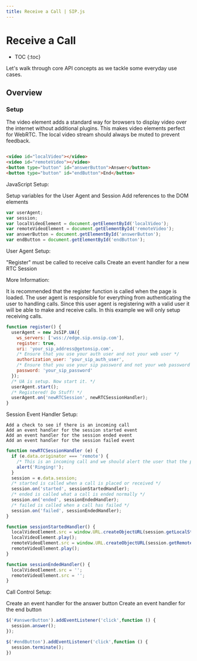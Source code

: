 ```yaml
---
title: Receive a Call | SIP.js
---
```


# Receive a Call

* TOC
{:toc}

Let's walk through core API concepts as we tackle some everyday use cases.

## Overview

### Setup

The video element adds a standard way for browsers to display video over the internet without additional plugins. This makes video elements perfect for WebRTC. The local video stream should always be muted to prevent feedback.


~~~ html

<video id="localVideo"></video> 
<video id="remoteVideo"></video> 
<button type="button" id="answerButton">Answer</button> 
<button type="button" id="endButton">End</button>

~~~
JavaScript Setup:

Setup variables for the User Agent and Session
Add references to the DOM elements

~~~ javascript
var userAgent;
var session;
var localVideoElement = document.getElementById('localVideo');
var remoteVideoElement = document.getElementById('remoteVideo');
var answerButton = document.getElementById('answerButton');
var endButton = document.getElementById('endButton');

~~~
User Agent Setup:

"Register" must be called to receive calls
Create an event handler for a new RTC Session

More Information:

It is recommended that the register function is called when the page is loaded. The user agent is responsible for everything from authenticating the user to handling calls. Since this user agent is registering with a valid user it will be able to make and receive calls. In this example we will only setup receiving calls.

~~~javascript
function register() {
  userAgent = new JsSIP.UA({
    ws_servers: ['wss://edge.sip.onsip.com'],
    register: true,
    uri: 'your_sip_address@getonsip.com',
    /* Ensure that you use your auth user and not your web user */
    authorization_user: 'your_sip_auth_user',
    /* Ensure that you use your sip password and not your web password */
    password: 'your_sip_password'
  });
  /* UA is setup. Now start it. */
  userAgent.start();
  /* Registered! Do Stuff! */
  userAgent.on('newRTCSession', newRTCSessionHandler);
}

~~~

Session Event Handler Setup:

    Add a check to see if there is an incoming call
    Add an event handler for the session started event
    Add an event handler for the session ended event
    Add an event handler for the session failed event

~~~ javascript
function newRTCSessionHandler (e) {
  if (e.data.originator === 'remote') {
    /* This is an incoming call and we should alert the user that the phone is ringing */
    alert('Ringing!');
  }
  session = e.data.session;
  /* started is called when a call is placed or received */
  session.on('started', sessionStartedHandler);
  /* ended is called what a call is ended normally */
  session.on('ended', sessionEndedHandler);
  /* failed is called when a call has failed */
  session.on('failed', sessionEndedHandler);
}

function sessionStartedHandler() {
  localVideoElement.src = window.URL.createObjectURL(session.getLocalStreams()[0]);
  localVideoElement.play();
  remoteVideoElement.src = window.URL.createObjectURL(session.getRemoteStreams()[0]);
  remoteVideoElement.play();
}

function sessionEndedHandler() {
  localVideoElement.src = '';
  remoteVideoElement.src = '';
}
~~~

Call Control Setup:

Create an event handler for the answer button
Create an event handler for the end button

~~~javascript
$('#answerButton').addEventListener('click',function () {
  session.answer();
});

$('#endButton').addEventListener('click',function () {
  session.terminate();
})
~~~